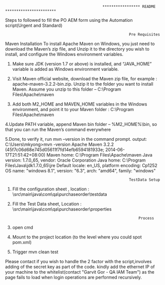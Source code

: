 												***************** README ***********************

Steps to followed to fill the PO AEM form using the Automation script(Urgent and Standard)


															Pre Requisites
															
															
Maven Installation
	To install Apache Maven on Windows, you just need to download the Maven’s zip file, and Unzip it to the directory you wish to install, 
and configure the Windows environment variables.

1. Make sure JDK (version 1.7 or above) is installed, and “JAVA_HOME” variable is added as Windows environment variable.

2. Visit Maven official website, download the Maven zip file, for example : apache-maven-3.2.2-bin.zip. Unzip it to the folder you want to    install Maven.
   Assume you unzip to this folder – C:\Program Files\Apache\maven
   
3. Add both M2_HOME and MAVEN_HOME variables in the Windows environment, and point it to your Maven folder : C:\Program Files\Apache\maven

4.Update PATH variable, append Maven bin folder – %M2_HOME%\bin, so that you can run the Maven’s command everywhere

5.Done, to verify it, run mvn –version in the command prompt.
  output: C:\Users\mkyong>mvn -version
          Apache Maven 3.2.2 (45f7c06d68e745d05611f7fd14efb6594181933e; 2014-06-17T21:51:42+08:00)
          Maven home: C:\Program Files\Apache\maven
          Java version: 1.7.0_65, vendor: Oracle Corporation
          Java home: C:\Program Files\Java\jdk1.7.0_65\jre
          Default locale: en_US, platform encoding: Cp1252
          OS name: "windows 8.1", version: "6.3", arch: "amd64", family: "windows"



															TestData Setup
															
1. Fill the configuration sheet , location : \src\main\java\com\qa\purchaseorder\testdata 
2. Fill the Test Data sheet, Location : \src\main\java\com\qa\purchaseorder\properties

																Process
1. open cmd
2. Mount to the project location (to the level where you could spot pom.xml)
3. Trigger mvn clean test


Please contact if you wish to handle the 2 factor with the script,involves adding of the secret key as part of the code.
kindly add the ethernet IP of your machine to the whitelist(contact "Garvit Gor - QA IAM Team") as the page fails to load when login operations are performed recursively.

 